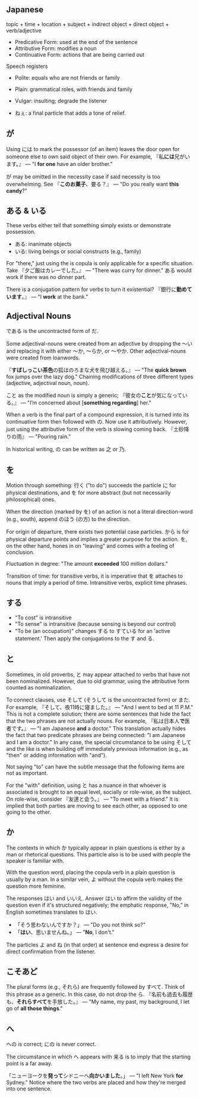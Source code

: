 ## Japanese 
topic + time + location + subject + indirect object + direct object + verb/adjective

- Predicative Form: used at the end of the sentence
- Attributive Form: modifies a noun
- Continuative Form: actions that are being carried out

[TODO: what is a grammatical role]: #
Speech registers
- Polite: equals who are not friends or family
- Plain: grammatical roles, with friends and family
- Vulgar: insulting; degrade the listener

- ねぇ: a final particle that adds a tone of relief. 

## が
Using には to mark the possessor (of an item) leaves the door open for someone else to own said object of their own. For example, 『私**には**兄がいます。』 — "I **for one** have an older brother."

が may be omitted in the necessity case if said necessity is too overwhelming. See 『**このお菓子**、要る？』 — "Do you really want **this candy**?"

## ある & いる
These verbs either tell that something simply exists or demonstrate possession.
- ある: inanimate objects
- いる: living beings or social constructs (e.g., family)

For "there," just using the is copula is only applicable for a specific situation. Take 『夕ご飯はカレーでした。』 — "There was curry for dinner." ある would work if there was no dinner part.

There is a conjugation pattern for verbs to turn it existential? 『銀行に**勤めています**。』 — "I **work** at the bank."

## Adjectival Nouns
である is the uncontracted form of だ.

Some adjectival-nouns were created from an adjective by dropping the ～い and replacing it with either ～か, ～らか, or ～やか. Other adjectival-nouns were created from loanwords.

『**すばしっこい茶色**の狐はのろまな犬を飛び越える。』 — "The **quick brown** fox jumps over the lazy dog." Chaining modifications of three different types (adjective, adjectival noun, noun).

こと as the modified noun is simply a generic; 『彼女の**こと**が気になっている。』 — "I’m concerned about \[**something regarding**\] her."

When a verb is the final part of a compound expression, it is turned into its continuative form then followed with の. Now use it attributively. However, just using the attributive form of the verb is slowing coming back. 『土砂降りの雨』 — "Pouring rain."

In historical writing, の can be written as 之 or 乃.

## を
Motion through something: 行く ("to do") succeeds the particle に for physical destinations, and を for more abstract (but not necessarily philosophical) ones.

When the direction (marked by を) of an action is not a literal direction-word (e.g., south), append のほう (の方) to the direction. 

For origin of departure, there exists two potential case particles. から is for physical departure points and implies a greater purpose for the action. を, on the other hand, hones in on "leaving" and comes with a feeling of conclusion. 

Fluctuation in degree: "The amount **exceeded** 100 million dollars."

Transition of time: for transitive verbs, it is imperative that を attaches to nouns that imply a period of time. Intransitive verbs, explicit time phrases.

## する
- "To cost" is intransitive
- "To sense" is intransitive (because sensing is beyond our control)
- "To be (an occupation)" changes する to すている for an 'active statement.' Then apply the conjugations to the す and る.

## と
Sometimes, in old proverbs, と may appear attached to verbs that have not been nominalized. However, due to old grammar, using the attributive form counted as nominalization.

To connect clauses, use そして (そうして is the uncontracted form) or また. For example, 『そして、夜11時に寝ました。』 — "And I went to bed at 11 P.M." This is not a complete solution; there are some sentences that hide the fact that the two phrases are not actually nouns. For example, 『私は日本人**で**医者です。』 — "I am Japanese **and** a doctor." This translation actually hides the fact that two predicate phrases are being connected: "I am Japanese and I am a doctor." In any case, the special circumstance to be using そして and the like is when building off immediately previous information (e.g., as "then" or adding information with "and").

Not saying "to" can have the subtle message that the following items are not as important.

For the "with" definition, using と has a nuance in that whoever is associated is brought to an equal level, socially or role-wise, as the subject. On role-wise, consider 『友達と会う。』 — "To meet with a friend." It is implied that both parties are moving to see each other, as opposed to one going to the other.

## か
The contexts in which か typically appear in plain questions is either by a man or rhetorical questions. This particle also is to be used with people the speaker is familiar with.

With the question word, placing the copula verb in a plain question is usually by a man. In a similar vein, よ without the copula verb makes the question more feminine.

The responses はい and いいえ. Answer はい to affirm the validity of the question even if it's structured negatively; the emphatic response, "No," in English sometimes translates to はい.
- 「そう思わないんですか？」 — "Do you not think so?"
- 「**はい**、思いませんね。」 — "**No**, I don't."

[here & there]: #
The particles よ and ね (in that order) at sentence end express a desire for direct confirmation from the listener.

## こそあど
The plural forms (e.g., それら) are frequently followed by すべて. Think of this phrase as a generic. In this case, do not drop the ら. 『名前も過去も履歴も、**それらすべて**を手放した。』 — "My name, my past, my background, I let go of **all those things**."

## へ
への is correct; にの is never correct.

The circumstance in which へ appears with 来る is to imply that the starting point is a far away. 

「ニューヨークを**発って**シドニーへ**向かいました**。」 — "I left New York **for** Sydney." Notice where the two verbs are placed and how they're merged into one sentence.